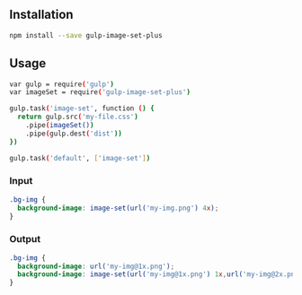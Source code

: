## Installation

```bash
npm install --save gulp-image-set-plus
```

## Usage

```bash
var gulp = require('gulp')
var imageSet = require('gulp-image-set-plus')

gulp.task('image-set', function () {
  return gulp.src('my-file.css')
    .pipe(imageSet())
    .pipe(gulp.dest('dist'))
})

gulp.task('default', ['image-set'])
```

### Input

```css
.bg-img {
  background-image: image-set(url('my-img.png') 4x);
}
```

### Output

```css
.bg-img {
  background-image: url('my-img@1x.png');
  background-image: image-set(url('my-img@1x.png') 1x,url('my-img@2x.png') 2x, url('my-img@3x.png') 3x, url('my-img.png') 4x);
}
```